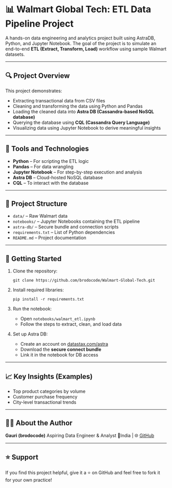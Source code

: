# 📊 Walmart Global Tech: ETL Data Pipeline Project

A hands-on data engineering and analytics project built using AstraDB, Python, and Jupyter Notebook. The goal of the project is to simulate an end-to-end **ETL (Extract, Transform, Load)** workflow using sample Walmart datasets.

---

## 🔍 Project Overview

This project demonstrates:

* Extracting transactional data from CSV files
* Cleaning and transforming the data using Python and Pandas
* Loading the cleaned data into **Astra DB (Cassandra-based NoSQL database)**
* Querying the database using **CQL (Cassandra Query Language)**
* Visualizing data using Jupyter Notebook to derive meaningful insights

---

## 🧰 Tools and Technologies

* **Python** – For scripting the ETL logic
* **Pandas** – For data wrangling
* **Jupyter Notebook** – For step-by-step execution and analysis
* **Astra DB** – Cloud-hosted NoSQL database
* **CQL** – To interact with the database

---

## 📂 Project Structure

* `data/` – Raw Walmart data
* `notebooks/` – Jupyter Notebooks containing the ETL pipeline
* `astra-db/` – Secure bundle and connection scripts
* `requirements.txt` – List of Python dependencies
* `README.md` – Project documentation

---

## 🚀 Getting Started

1. Clone the repository:

   ```
   git clone https://github.com/brodocode/Walmart-Global-Tech.git
   ```

2. Install required libraries:

   ```
   pip install -r requirements.txt
   ```

3. Run the notebook:

   * Open `notebooks/walmart_etl.ipynb`
   * Follow the steps to extract, clean, and load data

4. Set up Astra DB:

   * Create an account on [datastax.com/astra](https://www.datastax.com/astra)
   * Download the **secure connect bundle**
   * Link it in the notebook for DB access

---

## 📈 Key Insights (Examples)

* Top product categories by volume
* Customer purchase frequency
* City-level transactional trends

---

## 👩‍💻 About the Author

**Gauri (brodocode)**
Aspiring Data Engineer & Analyst
📍India | 🌐 [GitHub](https://github.com/brodocode)

---

## ⭐ Support

If you find this project helpful, give it a ⭐ on GitHub and feel free to fork it for your own practice!
